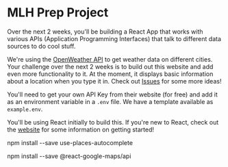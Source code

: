 # MLH Prep Project

Over the next 2 weeks, you'll be building a React App that works with various APIs (Application Programming Interfaces) that talk to different data sources to do cool stuff.

We're using the [OpenWeather API](https://openweathermap.org/current) to get weather data on different cities. Your challenge over the next 2 weeks is to build out this website and add even more functionality to it. At the moment, it displays basic information about a location when you type it in. Check out [Issues](/issues) for some more ideas!

You'll need to get your own API Key from their website (for free) and add it as an environment variable in a `.env` file. We have a template available as `example.env`.

You'll be using React initially to build this. If you're new to React, check out the [website](https://reactjs.org) for some information on getting started! 


npm install --save use-places-autocomplete

npm install --save @react-google-maps/api